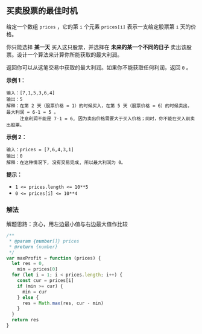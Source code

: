 ## 买卖股票的最佳时机

给定一个数组 `prices` ，它的第 `i` 个元素 `prices[i]` 表示一支给定股票第 `i` 天的价格。

你只能选择 **某一天** 买入这只股票，并选择在 **未来的某一个不同的日子** 卖出该股票。设计一个算法来计算你所能获取的最大利润。

返回你可以从这笔交易中获取的最大利润。如果你不能获取任何利润，返回 `0` 。

**示例 1：**

```
输入：[7,1,5,3,6,4]
输出：5
解释：在第 2 天（股票价格 = 1）的时候买入，在第 5 天（股票价格 = 6）的时候卖出，最大利润 = 6-1 = 5 。
     注意利润不能是 7-1 = 6, 因为卖出价格需要大于买入价格；同时，你不能在买入前卖出股票。
```

**示例 2：**

```
输入：prices = [7,6,4,3,1]
输出：0
解释：在这种情况下, 没有交易完成, 所以最大利润为 0。
```

**提示：**

- `1 <= prices.length <= 10**5`
- `0 <= prices[i] <= 10**4`

### 解法

解题思路：贪心，用左边最小值与右边最大值作比较

```js
/**
 * @param {number[]} prices
 * @return {number}
 */
var maxProfit = function (prices) {
  let res = 0,
    min = prices[0]
  for (let i = 1; i < prices.length; i++) {
    const cur = prices[i]
    if (min >= cur) {
      min = cur
    } else {
      res = Math.max(res, cur - min)
    }
  }
  return res
}
```
